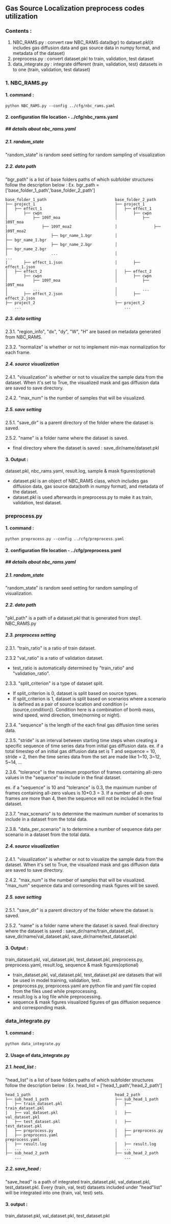 ## Gas Source Localization preprocess codes utilization

### Contents :
1. NBC_RAMS.py : convert raw NBC_RAMS data(bgr) to dataset.pkl(it includes gas diffusion data and gas source data in numpy format, and metadata of the dataset)
2. preprocess.py : convert dataset.pkl to train, validation, test dataset
3. data_integrate.py : integrate different (train, validation, test) datasets in to one (train, validation, test dataset)

### 1. NBC_RAMS.py

#### 1. command : 
``` shell script
python NBC_RAMS.py --config ../cfg/nbc_rams.yaml 
```

#### 2. configuration file location - ../cfg/nbc_rams.yaml

##### ## details about nbc_rams.yaml
##### 2.1. random_state
"random_state" is random seed setting for random sampling of visualization

##### 2.2. data path
"bgr_path" is a list of base folders paths of which subfolder structures follow the description below :
Ex. bgr_path = ['base_folder_1_path','base_folder_2_path']

```
base_folder_1_path                              base_folder_2_path
├── project_1                                   ├── project_1
│   ├── effect_1                                │   ├── effect_1 
│       ├── cwpn                                │       ├── cwpn 
│           ├── 109T_moa                        │           ├── 109T_moa
│               ├── 109T_moa2                   │                ├── 109T_moa2
│                   ├── bgr_name_1.bgr          │                    ├── bgr_name_1.bgr
│                   ├── bgr_name_2.bgr          │                    ├── bgr_name_2.bgr
│                   ...                         │                    ...
|       ├── effect_1.json                       │       ├── effect_1.json
│   ├── effect_2                                │   ├── effect_2
│       ├── cwpn                                │       ├── cwpn
│           ├── 109T_moa                        │           ├── 109T_moa
│           ...                                 │           ...
│       ├── effect_2.json                       │       ├── effect_2.json
├── project_2                                   ├── project_2
    ...                                             ...                    
```

##### 2.3. data setting
2.3.1. "region_info", "dx", "dy", "W", "H" are based on metadata generated from NBC_RAMS.

2.3.2. "normalize" is whether or not to implement min-max normalization for each frame. 

##### 2.4. source visualization
2.4.1. "visualization" is whether or not to visualize the sample data from the dataset. When it's set to True, the visualized mask and gas diffusion data are saved to save directory.

2.4.2. "max_num" is the number of samples that will be visualized.

##### 2.5. save setting
2.5.1. "save_dir" is a parent directory of the folder where the dataset is saved.

2.5.2. "name" is a folder name where the dataset is saved.
* final directory where the dataset is saved : save_dir/name/dataset.pkl

#### 3. Output : 
dataset.pkl, nbc_rams.yaml, result.log, sample & mask figures(optional)

* dataset.pkl is an object of NBC_RAMS class, which includes gas diffusion data, gas source data(both in numpy format), and metadata of the dataset.
* dataset.pkl is used afterwards in preprocess.py to make it as train, validation, test dataset.

### preprocess.py

#### 1. command : 
```shell script 
python preprocess.py --config ../cfg/preprocess.yaml 
``` 

#### 2. configuration file location - ../cfg/preprocess.yaml

##### ## details about nbc_rams.yaml 
##### 2.1. random_state
"random_state" is random seed setting for random sampling of visualization.

##### 2.2. data path
"pkl_path" is a path of a dataset.pkl that is generated from step1. NBC_RAMS.py

##### 2.3. preprocess setting
2.3.1. "train_ratio" is a ratio of train dataset.

2.3.2 "val_ratio" is a ratio of validation dataset.

* test_ratio is automatically determined by "train_ratio" and "validation_ratio".

2.3.3. "split_criterion" is a type of dataset split. 

* If split_criterion is 0, dataset is split based on source types.
* If split_criterion is 1, dataset is split based on scenarios where a scenario is defined as a pair of source location and condition (=(source,condition)). Condition here is a combination of bomb mass, wind speed, wind direction, time(morning or night).

2.3.4. "sequence" is the length of the each final gas diffusion time series data.

2.3.5. "stride" is an interval between starting time steps when creating a specific sequence of time series data from initial gas diffusion data.
ex. if a total timestep of an initial gas diffusion data set is T and sequence = 10, stride = 2, then the time series data from the set are made like 1~10, 3~12, 5~14, ... 

2.3.6. "tolerance" is the maximum proportion of frames containing all-zero values in the "sequence" to include in the final dataset.

ex. if a "sequence" is 10 and "tolerance" is 0.3, the maximum number of frames containing all-zero values is 10*0.3 = 3. If a number of all-zero frames are more than 4, then the sequence will not be included in the final dataset.

2.3.7. "max_scenario" is to determine the maximum number of scenarios to include in a dataset from the total data.

2.3.8. "data_per_scenario" is to determine a number of sequence data per scenario in a dataset from the total data.

##### 2.4. source visualization
2.4.1. "visualization" is whether or not to visualize the sample data from the dataset. When it's set to True, the visualized mask and gas diffusion data are saved to save directory.

2.4.2. "max_num" is the number of samples that will be visualized. "max_num" sequence data and corresonding mask figures will be saved.

##### 2.5. save setting
2.5.1. "save_dir" is a parent directory of the folder where the dataset is saved.

2.5.2. "name" is a folder name where the dataset is saved.
final directory where the dataset is saved : save_dir/name/train_dataset.pkl, save_dir/name/val_dataset.pkl, save_dir/name/test_dataset.pkl

#### 3. Output : 
train_dataset.pkl, val_dataset.pkl, test_dataset.pkl, preprocess.py, preprocess.yaml, result.log, sequence & mask figures(optional)

* train_dataset.pkl, val_dataset.pkl, test_dataset.pkl are datasets that will be used in model training, validation, test.
* preprocess.py, preprocess.yaml are python file and yaml file copied from the files used while preprocessing.
* result.log is a log file while preprocessing.
* sequence & mask figures visualized figures of gas diffusion sequence and corresponding mask.

### data_integrate.py

#### 1. command : 
```shell script
python data_integrate.py
```

#### 2. Usage of data_integrate.py
##### 2.1. head_list : 
"head_list" is a list of base folders paths of which subfolder structures follow the description below :
Ex. head_list = ['head_1_path','head_2_path']

```
head_1_path                                     head_2_path
├── sub_head_1_path                             ├── sub_head_1_path
│   ├── train_dataset.pkl                       │   ├── train_dataset.pkl      
│   ├── val_dataset.pkl                         │   ├── val_dataset.pkl
│   ├── test_dataset.pkl                        │   ├── test_dataset.pkl
│   ├── preprocess.py                           │   ├── preprocess.py
│   ├── preprocess.yaml                         │   ├── preprocess.yaml        
│   ├── result.log                              │   ├── result.log
│   ...                                         │   ...
├── sub_head_2_path                             ├── sub_head_2_path
    ...                                             ...    
```

##### 2.2. save_head :
"save_head" is a path of integrated train_dataset.pkl, val_dataset.pkl, test_dataset.pkl.
Every (train, val, test) datasets included under "head"list" will be integrated into one (train, val, test) sets.

#### 3. output : 
train_dataset.pkl, val_dataset.pkl, test_dataset.pkl